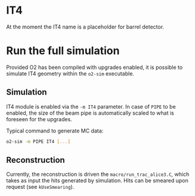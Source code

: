 # IT4
At the moment the IT4 name is a placeholder for barrel detector.

# Run the full simulation
Provided O2 has been compiled with upgrades enabled, it is possible to simulate IT4 geometry within the `o2-sim` executable.

## Simulation
IT4 module is enabled via the `-m IT4` parameter.
In case of `PIPE` to be enabled, the size of the beam pipe is automatically scaled to what is foreseen for the upgrades.

Typical command to generate MC data:
```bash
o2-sim -m PIPE IT4 [...]
```

## Reconstruction
Currently, the reconstruction is driven the `macro/run_trac_alice3.C`, which takes as input the hits generated by simulation. Hits can be smeared upon request (see `kUseSmearing`).